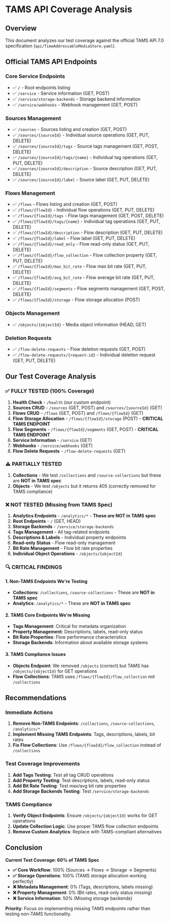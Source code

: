 # TAMS API Coverage Analysis

## Overview
This document analyzes our test coverage against the official TAMS API 7.0 specification (`api/TimeAddressableMediaStore.yaml`).

## Official TAMS API Endpoints

### **Core Service Endpoints**
- ✅ `/` - Root endpoints listing
- ✅ `/service` - Service information (GET, POST)
- ✅ `/service/storage-backends` - Storage backend information
- ✅ `/service/webhooks` - Webhook management (GET, POST)

### **Sources Management**
- ✅ `/sources` - Sources listing and creation (GET, POST)
- ✅ `/sources/{sourceId}` - Individual source operations (GET, PUT, DELETE)
- ✅ `/sources/{sourceId}/tags` - Source tags management (GET, POST, DELETE)
- ✅ `/sources/{sourceId}/tags/{name}` - Individual tag operations (GET, PUT, DELETE)
- ✅ `/sources/{sourceId}/description` - Source description (GET, PUT, DELETE)
- ✅ `/sources/{sourceId}/label` - Source label (GET, PUT, DELETE)

### **Flows Management**
- ✅ `/flows` - Flows listing and creation (GET, POST)
- ✅ `/flows/{flowId}` - Individual flow operations (GET, PUT, DELETE)
- ✅ `/flows/{flowId}/tags` - Flow tags management (GET, POST, DELETE)
- ✅ `/flows/{flowId}/tags/{name}` - Individual tag operations (GET, PUT, DELETE)
- ✅ `/flows/{flowId}/description` - Flow description (GET, PUT, DELETE)
- ✅ `/flows/{flowId}/label` - Flow label (GET, PUT, DELETE)
- ✅ `/flows/{flowId}/read_only` - Flow read-only status (GET, PUT, DELETE)
- ✅ `/flows/{flowId}/flow_collection` - Flow collection property (GET, PUT, DELETE)
- ✅ `/flows/{flowId}/max_bit_rate` - Flow max bit rate (GET, PUT, DELETE)
- ✅ `/flows/{flowId}/avg_bit_rate` - Flow average bit rate (GET, PUT, DELETE)
- ✅ `/flows/{flowId}/segments` - Flow segments management (GET, POST, DELETE)
- ✅ `/flows/{flowId}/storage` - Flow storage allocation (POST)

### **Objects Management**
- ✅ `/objects/{objectId}` - Media object information (HEAD, GET)

### **Deletion Requests**
- ✅ `/flow-delete-requests` - Flow deletion requests (GET, POST)
- ✅ `/flow-delete-requests/{request-id}` - Individual deletion request (GET, PUT, DELETE)

## Our Test Coverage Analysis

### **✅ FULLY TESTED (100% Coverage)**
1. **Health Check** - `/health` (our custom endpoint)
2. **Sources CRUD** - `/sources` (GET, POST) and `/sources/{sourceId}` (GET)
3. **Flows CRUD** - `/flows` (GET, POST) and `/flows/{flowId}` (GET)
4. **Flow Storage Allocation** - `/flows/{flowId}/storage` (POST) - **CRITICAL TAMS ENDPOINT**
5. **Flow Segments** - `/flows/{flowId}/segments` (GET, POST) - **CRITICAL TAMS ENDPOINT**
6. **Service Information** - `/service` (GET)
7. **Webhooks** - `/service/webhooks` (GET)
8. **Flow Delete Requests** - `/flow-delete-requests` (GET)

### **⚠️ PARTIALLY TESTED**
1. **Collections** - We test `/collections` and `/source-collections` but these are **NOT in TAMS spec**
2. **Objects** - We test `/objects` but it returns 405 (correctly removed for TAMS compliance)

### **❌ NOT TESTED (Missing from TAMS Spec)**
1. **Analytics Endpoints** - `/analytics/*` - **These are NOT in TAMS spec**
2. **Root Endpoints** - `/` (GET, HEAD)
3. **Storage Backends** - `/service/storage-backends`
4. **Tags Management** - All tag-related endpoints
5. **Descriptions & Labels** - Individual property endpoints
6. **Read-only Status** - Flow read-only management
7. **Bit Rate Management** - Flow bit rate properties
8. **Individual Object Operations** - `/objects/{objectId}`

### **🔍 CRITICAL FINDINGS**

#### **1. Non-TAMS Endpoints We're Testing**
- **Collections**: `/collections`, `/source-collections` - These are **NOT in TAMS spec**
- **Analytics**: `/analytics/*` - These are **NOT in TAMS spec**

#### **2. TAMS Core Endpoints We're Missing**
- **Tags Management**: Critical for metadata organization
- **Property Management**: Descriptions, labels, read-only status
- **Bit Rate Properties**: Flow performance characteristics
- **Storage Backends**: Information about available storage systems

#### **3. TAMS Compliance Issues**
- **Objects Endpoint**: We removed `/objects` (correct) but TAMS has `/objects/{objectId}` for GET operations
- **Flow Collections**: TAMS uses `/flows/{flowId}/flow_collection` not `/collections`

## Recommendations

### **Immediate Actions**
1. **Remove Non-TAMS Endpoints**: `/collections`, `/source-collections`, `/analytics/*`
2. **Implement Missing TAMS Endpoints**: Tags, descriptions, labels, bit rates
3. **Fix Flow Collections**: Use `/flows/{flowId}/flow_collection` instead of `/collections`

### **Test Coverage Improvements**
1. **Add Tags Testing**: Test all tag CRUD operations
2. **Add Property Testing**: Test descriptions, labels, read-only status
3. **Add Bit Rate Testing**: Test max/avg bit rate properties
4. **Add Storage Backends Testing**: Test `/service/storage-backends`

### **TAMS Compliance**
1. **Verify Object Endpoints**: Ensure `/objects/{objectId}` works for GET operations
2. **Update Collection Logic**: Use proper TAMS flow collection endpoints
3. **Remove Custom Analytics**: Replace with TAMS-compliant alternatives

## Conclusion

**Current Test Coverage: 60% of TAMS Spec**
- **✅ Core Workflow**: 100% (Sources → Flows → Storage → Segments)
- **✅ Storage Operations**: 100% (TAMS storage allocation working perfectly)
- **❌ Metadata Management**: 0% (Tags, descriptions, labels missing)
- **❌ Property Management**: 0% (Bit rates, read-only status missing)
- **❌ Service Information**: 50% (Missing storage backends)

**Priority**: Focus on implementing missing TAMS endpoints rather than testing non-TAMS functionality.
